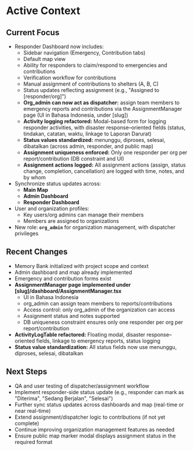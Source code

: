 # Active Context

## Current Focus
- Responder Dashboard now includes:
  - Sidebar navigation (Emergency, Contribution tabs)
  - Default map view
  - Ability for responders to claim/respond to emergencies and contributions
  - Verification workflow for contributions
  - Manual assignment of contributions to shelters (A, B, C)
  - Status updates reflecting assignment (e.g., "Assigned to [responder/org]")
  - **Org_admin can now act as dispatcher:** assign team members to emergency reports and contributions via the AssignmentManager page (UI in Bahasa Indonesia, under [slug])
  - **Activity logging refactored:** Modal-based form for logging responder activities, with disaster response–oriented fields (status, tindakan, catatan, waktu, linkage to Laporan Darurat)
  - **Status values standardized:** menunggu, diproses, selesai, dibatalkan (across admin, responder, and public map)
  - **Assignment uniqueness enforced:** Only one responder per org per report/contribution (DB constraint and UI)
  - **Assignment actions logged:** All assignment actions (assign, status change, completion, cancellation) are logged with time, notes, and by whom
- Synchronize status updates across:
  - **Main Map**
  - **Admin Dashboard**
  - **Responder Dashboard**
- User and organization profiles:
  - Key users/org admins can manage their members
  - Members are assigned to organizations
- New role: **`org_admin`** for organization management, with dispatcher privileges

## Recent Changes
- Memory Bank initialized with project scope and context
- Admin dashboard and map already implemented
- Emergency and contribution forms exist
- **AssignmentManager page implemented under [slug]/dashboard/AssignmentManager.tsx**
  - UI in Bahasa Indonesia
  - org_admin can assign team members to reports/contributions
  - Access control: only org_admin of the organization can access
  - Assignment status and notes supported
  - DB uniqueness constraint ensures only one responder per org per report/contribution
- **ActivityLogTable refactored:** Floating modal, disaster response–oriented fields, linkage to emergency reports, status logging
- **Status value standardization:** All status fields now use menunggu, diproses, selesai, dibatalkan

## Next Steps
- QA and user testing of dispatcher/assignment workflow
- Implement responder-side status update (e.g., responder can mark as "Diterima", "Sedang Berjalan", "Selesai")
- Further sync status updates across dashboards and map (real-time or near real-time)
- Extend assignment/dispatcher logic to contributions (if not yet complete)
- Continue improving organization management features as needed
- Ensure public map marker modal displays assignment status in the required format
